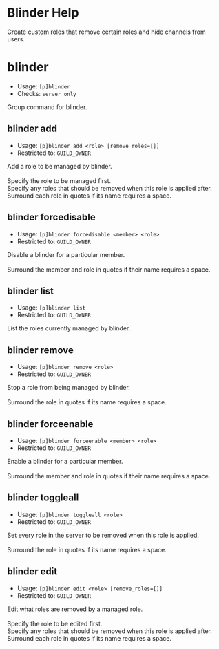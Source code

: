 # Blinder Help

Create custom roles that remove certain roles and hide channels from users.

# blinder
 - Usage: `[p]blinder `
 - Checks: `server_only`

Group command for blinder.

## blinder add
 - Usage: `[p]blinder add <role> [remove_roles=[]] `
 - Restricted to: `GUILD_OWNER`

Add a role to be managed by blinder.<br/><br/>Specify the role to be managed first.<br/>Specify any roles that should be removed when this role is applied after.<br/>Surround each role in quotes if its name requires a space.

## blinder forcedisable
 - Usage: `[p]blinder forcedisable <member> <role> `
 - Restricted to: `GUILD_OWNER`

Disable a blinder for a particular member.<br/><br/>Surround the member and role in quotes if their name requires a space.

## blinder list
 - Usage: `[p]blinder list `
 - Restricted to: `GUILD_OWNER`

List the roles currently managed by blinder.

## blinder remove
 - Usage: `[p]blinder remove <role> `
 - Restricted to: `GUILD_OWNER`

Stop a role from being managed by blinder.<br/><br/>Surround the role in quotes if its name requires a space.

## blinder forceenable
 - Usage: `[p]blinder forceenable <member> <role> `
 - Restricted to: `GUILD_OWNER`

Enable a blinder for a particular member.<br/><br/>Surround the member and role in quotes if their name requires a space.

## blinder toggleall
 - Usage: `[p]blinder toggleall <role> `
 - Restricted to: `GUILD_OWNER`

Set every role in the server to be removed when this role is applied.<br/><br/>Surround the role in quotes if its name requires a space.

## blinder edit
 - Usage: `[p]blinder edit <role> [remove_roles=[]] `
 - Restricted to: `GUILD_OWNER`

Edit what roles are removed by a managed role.<br/><br/>Specify the role to be edited first.<br/>Specify any roles that should be removed when this role is applied after.<br/>Surround each role in quotes if its name requires a space.

